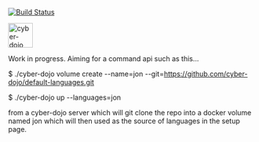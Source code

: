 [![Build Status](https://travis-ci.org/cyber-dojo/web.svg?branch=master)](https://travis-ci.org/cyber-dojo/web)

<img src="https://raw.githubusercontent.com/cyberdojo/web/master/public/images/home_page_logo.png" alt="cyber-dojo yin/yang logo" width="50px" height="50px"/>

Work in progress. Aiming for a command api such as this...

$ ./cyber-dojo volume create --name=jon --git=https://github.com/cyber-dojo/default-languages.git

$ ./cyber-dojo up --languages=jon

from a cyber-dojo server which will git clone the repo into a docker volume
named jon which will then used as the source of languages in the setup page.

